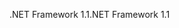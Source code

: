 <span data-ttu-id="2d73e-101">.NET Framework 1.1</span><span class="sxs-lookup"><span data-stu-id="2d73e-101">.NET Framework 1.1</span></span>